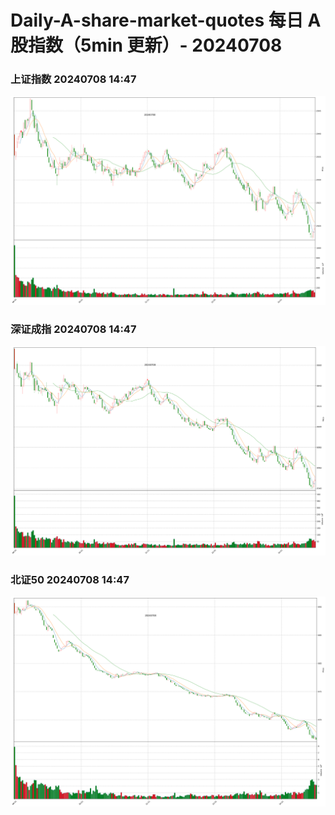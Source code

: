 
# Daily-A-share-market-quotes 每日 A 股指数（5min 更新）- 20240708

### 上证指数 20240708 14:47
![](./fig/2024/7/20240708-sh000001.png)

### 深证成指 20240708 14:47
![](./fig/2024/7/20240708-sz399001.png)

### 北证50 20240708 14:47
![](./fig/2024/7/20240708-bj899050.png)
